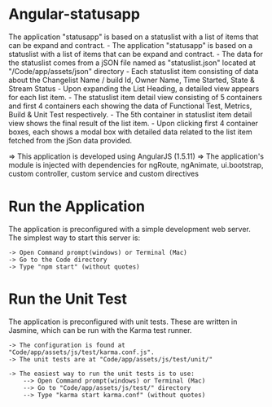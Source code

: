 # Angular-statusapp
The application "statusapp" is based on a statuslist with a list of items that can be expand and contract. 
	- The application "statusapp" is based on a statuslist with a list of items that can be expand and contract. 
	- The data for the statuslist comes from a jSON file named as "statuslist.json" located at "/Code/app/assets/json" directory
	- Each statuslist item consisting of data about the Changelist Name / build Id, Owner Name, Time Started, State & Stream Status
	- Upon expanding the List Heading, a detailed view appears for each list item.
	- The statuslist item detail view consisting of 5 containers and first 4 containers each showing the data of Functional Test, Metrics, Build & Unit Test respectively.
	- The 5th container in statuslist item detail view shows the final result of the list item.
	- Upon clicking first 4 container boxes, each shows a modal box with detailed data related to the list item fetched from the jSon data provided.
	
=> This application is developed using AngularJS (1.5.11)
=> The application's module is injected with dependencies for ngRoute, ngAnimate, ui.bootstrap, custom controller, custom service and custom directives


Run the Application
========================

The application is preconfigured with a simple development web server. The simplest way to start this server is:

	-> Open Command prompt(windows) or Terminal (Mac)
	-> Go to the Code directory
	-> Type "npm start" (without quotes)
	

Run the Unit Test
========================

The application is preconfigured with unit tests. These are written in Jasmine, which can be run with the Karma test runner. 

    -> The configuration is found at "Code/app/assets/js/test/karma.conf.js".
    -> The unit tests are at "Code/app/assets/js/test/unit/"
	
	-> The easiest way to run the unit tests is to use:
		--> Open Command prompt(windows) or Terminal (Mac)
		--> Go to "Code/app/assets/js/test/" directory
		--> Type "karma start karma.conf" (without quotes)


